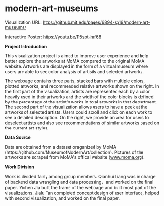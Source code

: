 # modern-art-museums

Visualization URL: https://github.mit.edu/pages/6894-sp19/modern-art-museums/ 

Interactive Poster: https://youtu.be/P5spt-hrf68

**Project Introduction**

This visualization project is aimed to improve user experience and help better explore the artworks at MoMA compared to the original MoMA website. Artworks are displayed in the form of a virtual museum where users are able to see color analysis of artisits and selected artworks. 

The webpage contains three parts, stacked bars with multiple colors, plotted artworks, and recommended relative artworks shown on the right. In the first part of the visualization, artists are represented each by a color heavily used in their artworks and the width of the color blocks is defined by the percentage of the artist's works in total artworks in that department. The second part of the visualization allows users to have a peek at the artworks of selected artists. Users could scroll and click on each work to see a detailed description. On the right, we provide an area for users to deselect artists and also see recommendations of similar artworks based on the current art styles.


**Data Source**

Data are obtained from a dataset oraganized by MoMA (https://github.com/MuseumofModernArt/collection). Pictures of the artworks are scraped from MoMA's offical website (www.moma.org).


**Work Division**

Work is divided fairly among group members. Qianhui Liang was in charge of backend data wrangling and data processing，and worked on the final paper. Yichen Jia built the frame of the webpage and built most part of the visualizations. Jialu Tan completed concept design of user interface, helped with second visualization, and worked on the final paper. 

